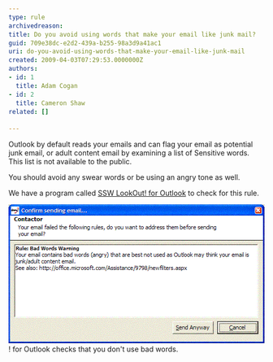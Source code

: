 ```yaml
---
type: rule
archivedreason: 
title: Do you avoid using words that make your email like junk mail?
guid: 709e38dc-e2d2-439a-b255-98a3d9a41ac1
uri: do-you-avoid-using-words-that-make-your-email-like-junk-mail
created: 2009-04-03T07:29:53.0000000Z
authors:
- id: 1
  title: Adam Cogan
- id: 2
  title: Cameron Shaw
related: []

---
```


Outlook by default reads your emails and can flag your email as potential junk email, or adult content email by examining a list of Sensitive words. This list is not available to the public.

<!--endintro-->

You should avoid any swear words or be using an angry tone as well.

We have a program called [SSW LookOut! for Outlook](http://www.ssw.com.au/ssw/LookOut/) to check for this rule. 

![SSW LookOut](ContactorBadWord.GIF)! for Outlook checks that you don't use bad words.
